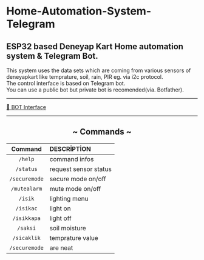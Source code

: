 # Home-Automation-System-Telegram
ESP32 based Deneyap Kart Home automation system & Telegram Bot.
----

<p> 
    This system uses the data sets which are coming from various sensors of deneyapkart like temprature, soil, rain, PIR eg. via i2c protocol.  <br>
    The control interface is based on Telegram bot. <br>
    You can use a public bot but private bot is recomended(via. Botfather). <br>
</p>

----

[🤖 BOT Interface](https://github.com/noumanimpra/Home-Automation-System-Telegram/tree/main/bot%20interface)


----


<div align="center">
  
## ~ Commands ~ <br>

| Command         | DESCRİPTİON           |
| :-------------: |:-------------|
| `/help`      |    command infos         |
| `/status`    |    request sensor status |
| `/securemode`|    secure mode on/off    |
| `/mutealarm` |    mute mode on/off      |
| `/isik`      |    lighting menu         |
| `/isikac`    |    light on              |
| `/isikkapa`  |    light off             |
| `/saksi`     |    soil moisture         |
| `/sicaklik`  |    temprature value      |
| `/securemode`|    are neat              |
</div>



